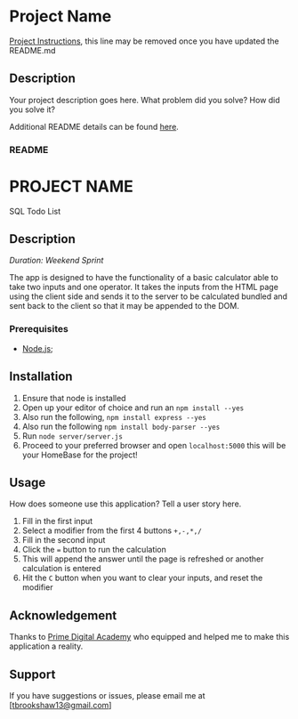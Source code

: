 # Project Name

[Project Instructions](./INSTRUCTIONS.md), this line may be removed once you have updated the README.md

## Description

Your project description goes here. What problem did you solve? How did you solve it?



Additional README details can be found [here](https://github.com/PrimeAcademy/readme-template/blob/master/README.md).


### README

# PROJECT NAME

SQL Todo List

## Description

_Duration: Weekend Sprint_

The app is designed to have the functionality of a basic calculator able to take two inputs and one operator.  It takes the inputs from the HTML page using the client side and sends it to the server to be calculated bundled and sent back to the client so that it may be appended to the DOM.

### Prerequisites

- [Node.js](https://nodejs.org/en/);

## Installation

1. Ensure that node is installed
2. Open up your editor of choice and run an `npm install --yes`
3. Also run the following, `npm install express --yes`
4. Also run the following `npm install body-parser --yes`
5. Run `node server/server.js`
6. Proceed to your preferred browser and open `localhost:5000` this will be your HomeBase for the project!

## Usage
How does someone use this application? Tell a user story here.

1. Fill in the first input
2. Select a modifier from the first 4 buttons `+,-,*,/`
3. Fill in the second input
4. Click the `=` button to run the calculation
5. This will append the answer until the page is refreshed or another calculation is entered
6. Hit the `C` button when you want to clear your inputs, and reset the modifier

## Acknowledgement
Thanks to [Prime Digital Academy](www.primeacademy.io) who equipped and helped me to make this application a reality.

## Support
If you have suggestions or issues, please email me at [tbrookshaw13@gmail.com]